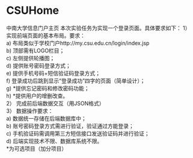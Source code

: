 # CSUHome
中南大学信息门户主页
本次实验任务为实现一个登录页面。具体要求如下：
1）	实现前端页面的基本布局。要求：  
  a)	布局类似于学校门户http://my.csu.edu.cn/login/index.jsp  
  b)	顶部需有LOGO栏目；  
  c)	左侧提供轮播图；  
  d)	提供账号密码登录方式；  
  e)	提供手机号码+短信验证码登录方式；  
  f)	登录成功后跳到显示“登录成功”四字的页面（简单设计）；  
  g)	*提供忘记密码和修改密码功能；  
  h)	*提供用户的增删改查。  
2）	完成前后端数据交互（用JSON格式）  
3）	数据操作要求：  
  a)	数据统一存储在后端数据库中；  
  b)	账号密码登录方式需进行验证，验证通过方能登录；  
  c)	手机验证码需调用第三方短信接口发送验证码并进行验证；  
  d)	后端实现技术不限、数据库系统不限。  
*为可选项目（加分项目）  
